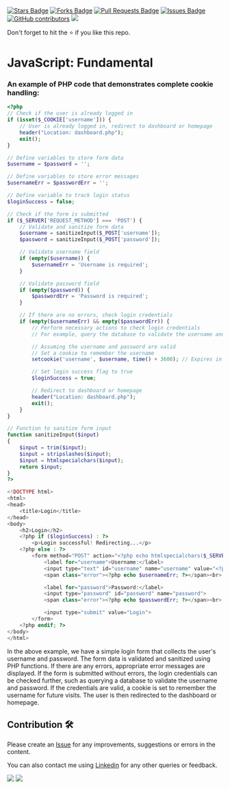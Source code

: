 <a href="https://github.com/drshahizan/learn-php/stargazers"><img src="https://img.shields.io/github/stars/drshahizan/learn-php" alt="Stars Badge"/></a>
<a href="https://github.com/drshahizan/learn-php/network/members"><img src="https://img.shields.io/github/forks/drshahizan/learn-php" alt="Forks Badge"/></a>
<a href="https://github.com/drshahizan/learn-php/pulls"><img src="https://img.shields.io/github/issues-pr/drshahizan/learn-php" alt="Pull Requests Badge"/></a>
<a href="https://github.com/drshahizan/learn-php/issues"><img src="https://img.shields.io/github/issues/drshahizan/learn-php" alt="Issues Badge"/></a>
<a href="https://github.com/drshahizan/learn-php/graphs/contributors"><img alt="GitHub contributors" src="https://img.shields.io/github/contributors/drshahizan/learn-php?color=2b9348"></a>
![](https://visitor-badge.glitch.me/badge?page_id=drshahizan/learn-php)

Don't forget to hit the :star: if you like this repo.

# JavaScript: Fundamental

### An example of PHP code that demonstrates complete cookie handling:

```php
<?php
// Check if the user is already logged in
if (isset($_COOKIE['username'])) {
    // User is already logged in, redirect to dashboard or homepage
    header("Location: dashboard.php");
    exit();
}

// Define variables to store form data
$username = $password = '';

// Define variables to store error messages
$usernameErr = $passwordErr = '';

// Define variable to track login status
$loginSuccess = false;

// Check if the form is submitted
if ($_SERVER['REQUEST_METHOD'] === 'POST') {
    // Validate and sanitize form data
    $username = sanitizeInput($_POST['username']);
    $password = sanitizeInput($_POST['password']);

    // Validate username field
    if (empty($username)) {
        $usernameErr = 'Username is required';
    }

    // Validate password field
    if (empty($password)) {
        $passwordErr = 'Password is required';
    }

    // If there are no errors, check login credentials
    if (empty($usernameErr) && empty($passwordErr)) {
        // Perform necessary actions to check login credentials
        // For example, query the database to validate the username and password

        // Assuming the username and password are valid
        // Set a cookie to remember the username
        setcookie('username', $username, time() + 3600); // Expires in 1 hour

        // Set login success flag to true
        $loginSuccess = true;

        // Redirect to dashboard or homepage
        header("Location: dashboard.php");
        exit();
    }
}

// Function to sanitize form input
function sanitizeInput($input)
{
    $input = trim($input);
    $input = stripslashes($input);
    $input = htmlspecialchars($input);
    return $input;
}
?>

<!DOCTYPE html>
<html>
<head>
    <title>Login</title>
</head>
<body>
    <h2>Login</h2>
    <?php if ($loginSuccess) : ?>
        <p>Login successful! Redirecting...</p>
    <?php else : ?>
        <form method="POST" action="<?php echo htmlspecialchars($_SERVER['PHP_SELF']); ?>">
            <label for="username">Username:</label>
            <input type="text" id="username" name="username" value="<?php echo $username; ?>">
            <span class="error"><?php echo $usernameErr; ?></span><br>

            <label for="password">Password:</label>
            <input type="password" id="password" name="password">
            <span class="error"><?php echo $passwordErr; ?></span><br>

            <input type="submit" value="Login">
        </form>
    <?php endif; ?>
</body>
</html>
```

In the above example, we have a simple login form that collects the user's username and password. The form data is validated and sanitized using PHP functions. If there are any errors, appropriate error messages are displayed. If the form is submitted without errors, the login credentials can be checked further, such as querying a database to validate the username and password. If the credentials are valid, a cookie is set to remember the username for future visits. The user is then redirected to the dashboard or homepage.


## Contribution 🛠️
Please create an [Issue](https://github.com/drshahizan/learn-php/issues) for any improvements, suggestions or errors in the content.

You can also contact me using [Linkedin](https://www.linkedin.com/in/drshahizan/) for any other queries or feedback.

![](https://komarev.com/ghpvc/?username=drshahizan&label=Views&color=0e75b6&style=flat)
![](https://hit.yhype.me/github/profile?user_id=81284918)


